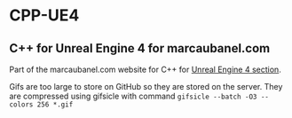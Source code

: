 # CPP-UE4
## C++ for Unreal Engine 4 for marcaubanel.com

Part of the marcaubanel.com website for C++ for [Unreal Engine 4 section](http://marcaubanel.com/cpp-ue4/).

Gifs are too large to store on GitHub so they are stored on the server.  They are compressed using gifsicle with command `gifsicle --batch -O3 --colors 256 *.gif`


